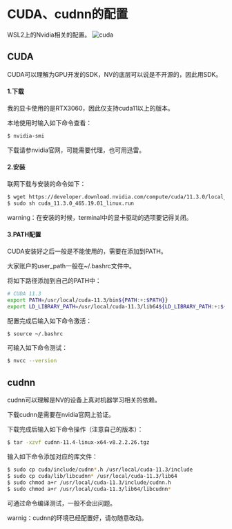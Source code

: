# CUDA、cudnn的配置

WSL2上的Nvidia相关的配置。
![cuda](https://github.com/zihan987/wsl2-config/blob/main/image/cuda.png)

## CUDA

CUDA可以理解为GPU开发的SDK，NV的底层可以说是不开源的，因此用SDK。

#### 1.下载

我的显卡使用的是RTX3060，因此仅支持cuda11以上的版本。

本地使用时输入如下命令查看：

```bash
$ nvidia-smi
```

下载请参nvidia官网，可能需要代理，也可用迅雷。

#### 2.安装

联网下载与安装的命令如下：

```bash
$ wget https://developer.download.nvidia.com/compute/cuda/11.3.0/local_installers/cuda_11.3.0_465.19.01_linux.run
$ sudo sh cuda_11.3.0_465.19.01_linux.run
```

warning：在安装的时候，terminal中的显卡驱动的选项要记得关闭。

#### 3.PATH配置

CUDA安装好之后一般是不能使用的，需要在添加到PATH。

大家账户的user_path一般在~/.bashrc文件中。

将如下路径添加到自己的PATH中：

```bash
# CUDA 11.3
export PATH=/usr/local/cuda-11.3/bin${PATH:+:$PATH}}
export LD_LIBRARY_PATH=/usr/local/cuda-11.3/lib64${LD_LIBRARY_PATH:+:${LD_LIBRARY_PATH}}
```

配置完成后输入如下命令激活：

```bash
$ source ~/.bashrc 
```

可输入如下命令测试：

```bash
$ nvcc --version
```



## cudnn

cudnn可以理解是NV的设备上真对机器学习相关的依赖。

下载cudnn是需要在nvidia官网上验证。

下载完成后输入如下命令操作（注意自己的版本）：

```bash
$ tar -xzvf cudnn-11.4-linux-x64-v8.2.2.26.tgz
```

输入如下命令添加对应的库文件：

```bash
$ sudo cp cuda/include/cudnn*.h /usr/local/cuda-11.3/include
$ sudo cp cuda/lib/libcudnn* /usr/local/cuda-11.3/lib64
$ sudo chmod a+r /usr/local/cuda-11.3/include/cudnn.h 
$ sudo chmod a+r /usr/local/cuda-11.3/lib64/libcudnn*
```

可通过命令编译测试，一般不会出问题。

warnig：cudnn的环境已经配置好，请勿随意改动。



